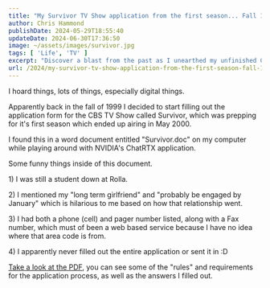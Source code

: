 ```yaml
---
title: "My Survivor TV Show application from the first season... Fall 1999 "
author: Chris Hammond
publishDate: 2024-05-29T18:55:40
updateDate: 2024-06-30T17:36:50
image: ~/assets/images/survivor.jpg
tags: [ 'Life', 'TV' ]
excerpt: "Discover a blast from the past as I unearthed my unfinished CBS Survivor application from 1999. Dive into the hilarious details I found in \"Survivor.doc\"!"
url: /2024/my-survivor-tv-show-application-from-the-first-season-fall-1999-  # Use the generated URL with year
---
```

<p>I hoard things, lots of things, especially digital things.</p>  <p>Apparently back in the fall of 1999 I decided to start filling out the application form for the CBS TV Show called Survivor, which was prepping for it&#39;s first season which ended up airing in May 2000.</p>  <p>I found this in a word document entitled &quot;Survivor.doc&quot; on my computer while playing around with NVIDIA&#39;s ChatRTX application.</p>  <p>Some funny things inside of this document.</p>  <p>1) I was still a student down at Rolla.</p>  <p>2) I mentioned my &quot;long term girlfriend&quot; and &quot;probably be engaged by January&quot; which is hilarious to me based on how that relationship went.</p>  <p>3) I had both a phone (cell) and pager number listed, along with a Fax number, which must of been a web based service because I have no idea where that area code is from.</p>  <p>4) I apparently never filled out the entire application or sent it in :D&nbsp;</p>  <p><a href="/Portals/0/ch_survivor_1999.pdf">Take a look at the PDF</a>, you can see some of the &quot;rules&quot; and requirements for the application process, as well as the answers I filled out.</p>  <p>&nbsp;</p> 


